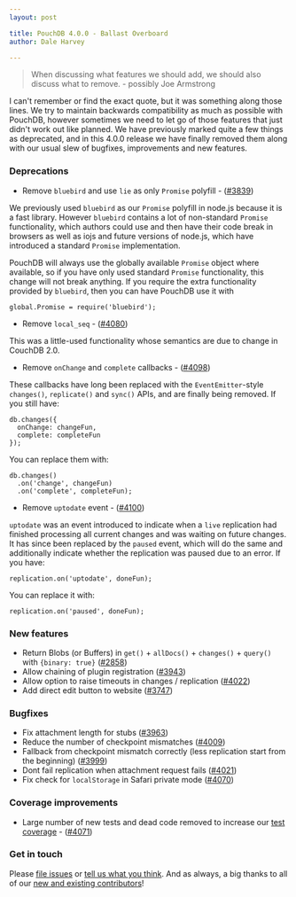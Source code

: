 ```yaml
---
layout: post

title: PouchDB 4.0.0 - Ballast Overboard
author: Dale Harvey

---
```


> When discussing what features we should add,
> we should also discuss what to remove. - possibly Joe Armstrong

I can't remember or find the exact quote, but it was something along those lines. We try to maintain backwards compatibility as much as possible with PouchDB, however sometimes we need to let go of those features that just didn't work out like planned. We have previously marked quite a few things as deprecated, and in this 4.0.0 release we have finally removed them along with our usual slew of bugfixes, improvements and new features.

### Deprecations

* Remove `bluebird` and use `lie` as only `Promise` polyfill - ([#3839](https://github.com/pouchdb/pouchdb/issues/3839))

We previously used `bluebird` as our `Promise` polyfill in node.js because it is a fast library. However `bluebird` contains a lot of non-standard `Promise` functionality, which authors could use and then have their code break in browsers as well as iojs and future versions of node.js, which have introduced a standard `Promise` implementation.

PouchDB will always use the globally available `Promise` object where available, so if you have only used standard `Promise` functionality, this change will not break anything. If you require the extra functionality provided by `bluebird`, then you can have PouchDB use it with

    global.Promise = require('bluebird');

* Remove `local_seq` - ([#4080](https://github.com/pouchdb/pouchdb/issues/4080))

This was a little-used functionality whose semantics are due to change in CouchDB 2.0.

* Remove `onChange` and `complete` callbacks - ([#4098](https://github.com/pouchdb/pouchdb/issues/4098))

These callbacks have long been replaced with the `EventEmitter`-style `changes()`, `replicate()` and `sync()` APIs, and are finally being removed. If you still have:

    db.changes({
      onChange: changeFun,
      complete: completeFun
    });

You can replace them with:

    db.changes()
      .on('change', changeFun)
      .on('complete', completeFun);

* Remove `uptodate` event - ([#4100](https://github.com/pouchdb/pouchdb/issues/4100))

`uptodate` was an event introduced to indicate when a `live` replication had finished processing all current changes and was waiting on future changes. It has since been replaced by the `paused` event, which will do the same and additionally indicate whether the replication was paused due to an error. If you have:

    replication.on('uptodate', doneFun);

You can replace it with:

    replication.on('paused', doneFun);

### New features

* Return Blobs (or Buffers) in `get()` + `allDocs()` + `changes()` + `query()` with `{binary: true}` ([#2858](https://github.com/pouchdb/pouchdb/issues/2858))
* Allow chaining of plugin registration ([#3943](https://github.com/pouchdb/pouchdb/issues/3943))
* Allow option to raise timeouts in changes / replication ([#4022](https://github.com/pouchdb/pouchdb/issues/4022))
* Add direct edit button to website ([#3747](https://github.com/pouchdb/pouchdb/issues/3747))

### Bugfixes

* Fix attachment length for stubs ([#3963](https://github.com/pouchdb/pouchdb/issues/3963))
* Reduce the number of checkpoint mismatches ([#4009](https://github.com/pouchdb/pouchdb/issues/4009))
* Fallback from checkpoint mismatch correctly (less replication start from the beginning) ([#3999](https://github.com/pouchdb/pouchdb/issues/3999))
* Dont fail replication when attachment request fails ([#4021](https://github.com/pouchdb/pouchdb/issues/4021))
* Fix check for `localStorage` in Safari private mode ([#4070](https://github.com/pouchdb/pouchdb/issues/4070))

### Coverage improvements

* Large number of new tests and dead code removed to increase our [test coverage](https://coveralls.io/github/pouchdb/pouchdb/) - ([#4071](https://github.com/pouchdb/pouchdb/issues/4071))

### Get in touch

Please [file issues](https://github.com/pouchdb/pouchdb/issues) or [tell us what you think](https://github.com/pouchdb/pouchdb/blob/master/CONTRIBUTING.md#get-in-touch). And as always, a big thanks to all of our [new and existing contributors](https://github.com/pouchdb/pouchdb/graphs/contributors)!
